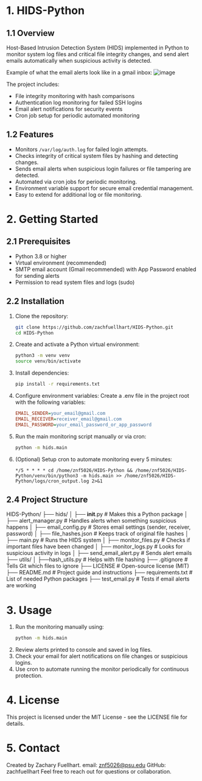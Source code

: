 # 1. HIDS-Python

## 1.1 Overview
Host-Based Intrusion Detection System (HIDS) implemented in Python to monitor system log files and critical file integrity changes, and send alert emails automatically when suspicious activity is detected.

Example of what the email alerts look like in a gmail inbox:
![image](https://github.com/user-attachments/assets/272443e1-79f1-45ed-95f6-8f8ff4f6ec0b)

The project includes:
- File integrity monitoring with hash comparisons
- Authentication log monitoring for failed SSH logins
- Email alert notifications for security events
- Cron job setup for periodic automated monitoring

## 1.2 Features

- Monitors `/var/log/auth.log` for failed login attempts.
- Checks integrity of critical system files by hashing and detecting changes.
- Sends email alerts when suspicious login failures or file tampering are detected.
- Automated via cron jobs for periodic monitoring.
- Environment variable support for secure email credential management.
- Easy to extend for additional log or file monitoring.

# 2. Getting Started

## 2.1 Prerequisites 
- Python 3.8 or higher
- Virtual environment (recommended)
- SMTP email account (Gmail recommended) with App Password enabled for sending alerts
- Permission to read system files and logs (sudo)

## 2.2 Installation

1. Clone the repository:
   ```bash
   git clone https://github.com/zachfuellhart/HIDS-Python.git
   cd HIDS-Python

2. Create and activate a Python virtual environment:
   ```bash
   python3 -m venv venv
   source venv/bin/activate

3. Install dependencies:
   ```bash
   pip install -r requirements.txt

4. Configure environment variables:
   Create a .env file in the project root with the following variables:
   ```ini
   EMAIL_SENDER=your_email@gmail.com
   EMAIL_RECEIVER=receiver_email@gmail.com
   EMAIL_PASSWORD=your_email_password_or_app_password

5. Run the main monitoring script manually or via cron:
   ```bash
   python -m hids.main

6. (Optional) Setup cron to automate monitoring every 5 minutes:
   ```cron
   */5 * * * * cd /home/znf5026/HIDS-Python && /home/znf5026/HIDS-Python/venv/bin/python3 -m hids.main >> /home/znf5026/HIDS-Python/logs/cron_output.log 2>&1

## 2.4 Project Structure
HIDS-Python/
├── hids/
│   ├── __init__.py              # Makes this a Python package
│   ├── alert_manager.py         # Handles alerts when something suspicious happens
│   ├── email_config.py          # Stores email settings (sender, receiver, password)
│   ├── file_hashes.json         # Keeps track of original file hashes
│   ├── main.py                  # Runs the HIDS system
│   ├── monitor_files.py         # Checks if important files have been changed
│   ├── monitor_logs.py          # Looks for suspicious activity in logs
│   ├── send_email_alert.py      # Sends alert emails
├── utils/
│   ├──hash_utils.py             # Helps with file hashing
├── .gitignore                   # Tells Git which files to ignore
├── LICENSE                      # Open-source license (MIT)
├── README.md                    # Project guide and instructions
├── requirements.txt             # List of needed Python packages
├── test_email.py                # Tests if email alerts are working

# 3. Usage
1. Run the monitoring manually using:
   ```bash
   python -m hids.main
2. Review alerts printed to console and saved in log files.
3. Check your email for alert notifications on file changes or suspicious logins.
4. Use cron to automate running the monitor periodically for continuous protection.

# 4. License
This project is licensed under the MIT License - see the LICENSE file for details.

# 5. Contact
Created by Zachary Fuellhart.
email: znf5026@psu.edu
GitHub: zachfuellhart
Feel free to reach out for questions or collaboration.



   
